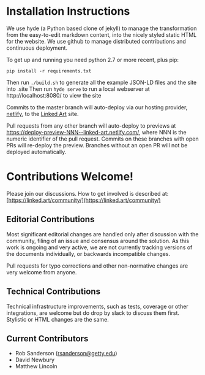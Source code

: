 
# Installation Instructions

We use hyde (a Python based clone of jekyll) to manage the transformation from the easy-to-edit markdown content, into the nicely styled static HTML for the website.  We use github to manage distributed contributions and continuous deployment.

To get up and running you need python 2.7 or more recent, plus pip:

```
pip install -r requirements.txt
```

Then run `./build.sh` to generate all the example JSON-LD files and the site into .site
Then run `hyde serve` to run a local webserver at http://localhost:8080/ to view the site

Commits to the master branch will auto-deploy via our hosting provider, [netlify](https://netlify.com/), to the [Linked Art](https://linked.art/) site. 

Pull requests from any other branch will auto-deploy to previews at https://deploy-preview-NNN--linked-art.netlify.com/, where NNN is the numeric identifier of the pull request. Commits on these branches with open PRs will re-deploy the preview. Branches without an open PR will not be deployed automatically.

# Contributions Welcome!

Please join our discussions. How to get involved is described at: [https://linked.art/community/](https://linked.art/community/)

## Editorial Contributions

Most significant editorial changes are handled only after discussion with the community, filing of an issue and consensus around the solution.  As this work is ongoing and very active, we are not currently tracking versions of the documents individually, or backwards incompatible changes. 

Pull requests for typo corrections and other non-normative changes are very welcome from anyone.

## Technical Contributions

Technical infrastructure improvements, such as tests, coverage or other integrations, are welcome but do drop by slack to discuss them first.  Stylistic or HTML changes are the same.

## Current Contributors

* Rob Sanderson (rsanderson@getty.edu)
* David Newbury
* Matthew Lincoln
